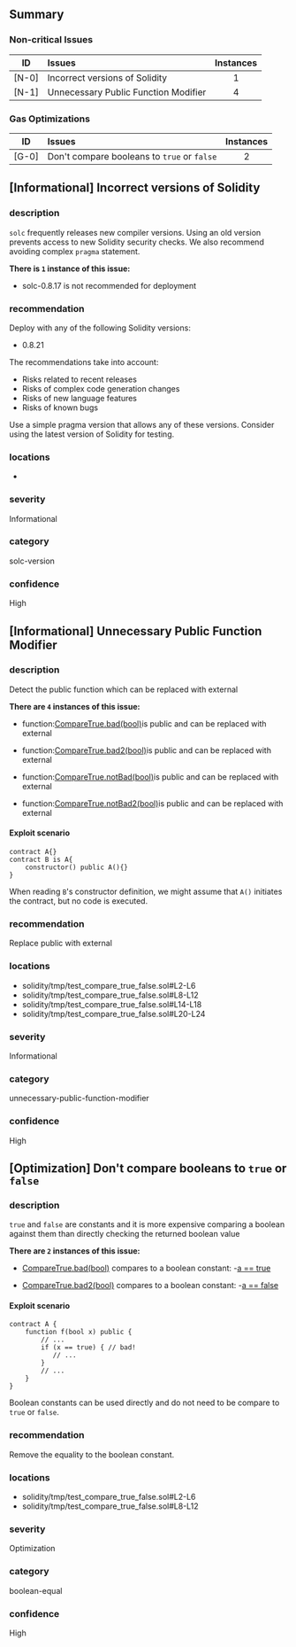 ## Summary 

### Non-critical Issues

|ID|Issues|Instances|
|---|:---|:---:|
| [N-0] | Incorrect versions of Solidity | 1 |
| [N-1] | Unnecessary Public Function Modifier | 4 |


### Gas Optimizations

|ID|Issues|Instances|
|---|:---|:---:|
| [G-0] | Don't compare booleans to `true` or `false` | 2 |



## [Informational] Incorrect versions of Solidity

### description

`solc` frequently releases new compiler versions. Using an old version prevents access to new Solidity security checks.
We also recommend avoiding complex `pragma` statement.

**There is `1` instance of this issue:**

- solc-0.8.17 is not recommended for deployment


### recommendation

Deploy with any of the following Solidity versions:
- 0.8.21

The recommendations take into account:
- Risks related to recent releases
- Risks of complex code generation changes
- Risks of new language features
- Risks of known bugs

Use a simple pragma version that allows any of these versions.
Consider using the latest version of Solidity for testing.

### locations
- 

### severity
Informational

### category
solc-version

### confidence
High

## [Informational] Unnecessary Public Function Modifier

### description
Detect the public function which can be replaced with external

**There are `4` instances of this issue:**

- function:[CompareTrue.bad(bool)](solidity/tmp/test_compare_true_false.sol#L2-L6)is public and can be replaced with external 

- function:[CompareTrue.bad2(bool)](solidity/tmp/test_compare_true_false.sol#L8-L12)is public and can be replaced with external 

- function:[CompareTrue.notBad(bool)](solidity/tmp/test_compare_true_false.sol#L14-L18)is public and can be replaced with external 

- function:[CompareTrue.notBad2(bool)](solidity/tmp/test_compare_true_false.sol#L20-L24)is public and can be replaced with external 

#### Exploit scenario

```solidity
contract A{}
contract B is A{
    constructor() public A(){}
}
```
When reading `B`'s constructor definition, we might assume that `A()` initiates the contract, but no code is executed.

### recommendation
Replace public with external

### locations
- solidity/tmp/test_compare_true_false.sol#L2-L6
- solidity/tmp/test_compare_true_false.sol#L8-L12
- solidity/tmp/test_compare_true_false.sol#L14-L18
- solidity/tmp/test_compare_true_false.sol#L20-L24

### severity
Informational

### category
unnecessary-public-function-modifier

### confidence
High

## [Optimization] Don't compare booleans to `true` or `false`

### description

`true` and `false` are constants and it is more expensive comparing a boolean against them 
than directly checking the returned boolean value


**There are `2` instances of this issue:**

- [CompareTrue.bad(bool)](solidity/tmp/test_compare_true_false.sol#L2-L6) compares to a boolean constant:
	-[a == true](solidity/tmp/test_compare_true_false.sol#L3)

- [CompareTrue.bad2(bool)](solidity/tmp/test_compare_true_false.sol#L8-L12) compares to a boolean constant:
	-[a == false](solidity/tmp/test_compare_true_false.sol#L9)

#### Exploit scenario

```solidity
contract A {
	function f(bool x) public {
		// ...
        if (x == true) { // bad!
           // ...
        }
		// ...
	}
}
```
Boolean constants can be used directly and do not need to be compare to `true` or `false`.

### recommendation
Remove the equality to the boolean constant.

### locations
- solidity/tmp/test_compare_true_false.sol#L2-L6
- solidity/tmp/test_compare_true_false.sol#L8-L12

### severity
Optimization

### category
boolean-equal

### confidence
High
